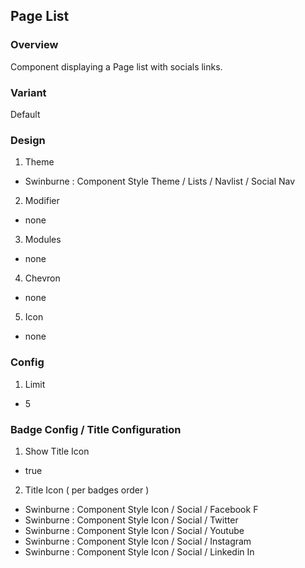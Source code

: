 ## Page List
### Overview 
 Component displaying a Page list with socials links.
### Variant
 Default
### Design
1. Theme
* Swinburne : Component Style Theme / Lists / Navlist / Social Nav
2. Modifier
* none
3. Modules
* none
4. Chevron
* none
5. Icon
* none
### Config
1. Limit
* 5
### Badge Config / Title Configuration
1. Show Title Icon
* true
2. Title Icon ( per badges order )
* Swinburne : Component Style Icon / Social / Facebook F
* Swinburne : Component Style Icon / Social / Twitter
* Swinburne : Component Style Icon / Social / Youtube
* Swinburne : Component Style Icon / Social / Instagram
* Swinburne : Component Style Icon / Social / Linkedin In

